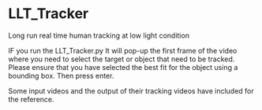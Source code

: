 # LLT_Tracker
Long run real time human tracking at low light condition

IF you run the LLT_Tracker.py It will pop-up the first frame of the video where you need to select the target or object that need to be tracked. Please ensure that you have selected the best fit for the object using a bounding box. Then press enter.

Some input videos and the output of their tracking videos have included for the reference.
